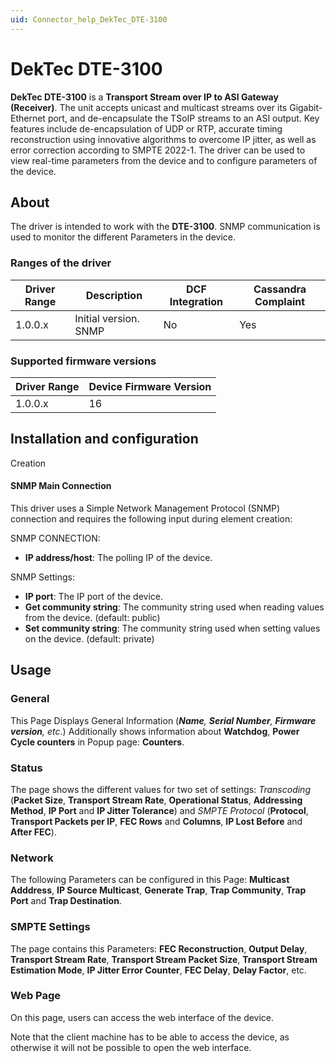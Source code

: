 ```yaml
---
uid: Connector_help_DekTec_DTE-3100
---
```


# DekTec DTE-3100

**DekTec DTE-3100** is a **Transport Stream over IP to ASI Gateway (Receiver)**. The unit accepts unicast and multicast streams over its Gigabit-Ethernet port, and de-encapsulate the TSoIP streams to an ASI output. Key features include de-encapsulation of UDP or RTP, accurate timing reconstruction using innovative algorithms to overcome IP jitter, as well as error correction according to SMPTE 2022-1. The driver can be used to view real-time parameters from the device and to configure parameters of the device.

## About

The driver is intended to work with the **DTE-3100**. SNMP communication is used to monitor the different Parameters in the device.

### Ranges of the driver

| **Driver Range** | **Description**       | **DCF Integration** | **Cassandra Complaint** |
|------------------|-----------------------|---------------------|-------------------------|
| 1.0.0.x          | Initial version. SNMP | No                  | Yes                     |

### Supported firmware versions

| **Driver Range** | **Device Firmware Version** |
|------------------|-----------------------------|
| 1.0.0.x          | 16                          |

## Installation and configuration

Creation

#### SNMP Main Connection

This driver uses a Simple Network Management Protocol (SNMP) connection and requires the following input during element creation:

SNMP CONNECTION:

- **IP address/host**: The polling IP of the device.

SNMP Settings:

- **IP port**: The IP port of the device.
- **Get community string**: The community string used when reading values from the device. (default: public)
- **Set community string**: The community string used when setting values on the device. (default: private)

## Usage

### General

This Page Displays General Information (***Name**, **Serial Number**, **Firmware version**, etc*.) Additionally shows information about **Watchdog**, **Power Cycle counters** in Popup page: **Counters**.

### Status

The page shows the different values for two set of settings: *Transcoding* (**Packet Size**, **Transport Stream Rate**, **Operational Status**, **Addressing Method**, **IP Port** and **IP Jitter Tolerance**) and *SMPTE* *Protocol* (**Protocol**, **Transport Packets per IP**, **FEC Rows** and **Columns**, **IP Lost Before** and **After FEC**).

### Network

The following Parameters can be configured in this Page: **Multicast Adddress**, **IP Source Multicast**, **Generate Trap**, **Trap Community**, **Trap Port** and **Trap Destination**.

### SMPTE Settings

The page contains this Parameters: **FEC Reconstruction**, **Output Delay**, **Transport Stream Rate**, **Transport Stream Packet Size**, **Transport Stream Estimation Mode**, **IP Jitter Error Counter**, **FEC Delay**, **Delay Factor**, etc.

### Web Page

On this page, users can access the web interface of the device.

Note that the client machine has to be able to access the device, as otherwise it will not be possible to open the web interface.
